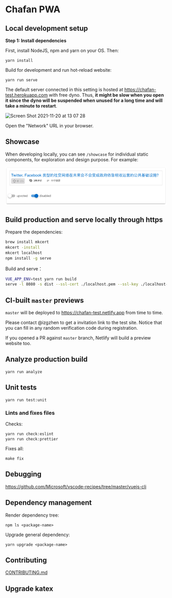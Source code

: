 # Chafan PWA

## Local development setup

**Step 1: Install dependencies**

First, install NodeJS, npm and yarn on your OS. Then:

```
yarn install
```

Build for development and run hot-reload website:

```
yarn run serve
```

The default server connected in this setting is hosted at https://chafan-test.herokuapp.com with free dyno.
Thus, **it might be slow when you open it since the dyno will be suspended when unused for a long time and will
take a minute to restart**.

![Screen Shot 2021-11-20 at 13 07 28](https://user-images.githubusercontent.com/7168454/142740916-c72bb60f-e1ce-4fe9-84d3-72cea9a1d7cf.png)

Open the "Network" URL in your browser.

## Showcase

When developing locally, you can see `/showcase` for individual static components, for exploration and design purpose. For example:

![](./example-showcase.png)

## Build production and serve locally through https

Prepare the dependencies:

```bash
brew install mkcert
mkcert -install
mkcert localhost
npm install -g serve
```

Build and serve：

```bash
VUE_APP_ENV=test yarn run build
serve -l 8080 -s dist --ssl-cert ./localhost.pem --ssl-key ./localhost-key.pem
```

## CI-built `master` previews

`master` will be deployed to https://chafan-test.netlify.app from time to time.

Please contact @izgzhen to get a invitation link to the test site. Notice that you can fill in any random verification code during registration.

If you opened a PR against `master` branch, Netlify will build a preview website too.

## Analyze production build

```
yarn run analyze
```

## Unit tests

```
yarn run test:unit
```

### Lints and fixes files

Checks:

```
yarn run check:eslint
yarn run check:prettier
```

Fixes all:

```
make fix
```

## Debugging

https://github.com/Microsoft/vscode-recipes/tree/master/vuejs-cli

## Dependency management

Render dependency tree:

```
npm ls <package-name>
```

Upgrade general dependency:

```
yarn upgrade <package-name>
```

## Contributing

[CONTRIBUTING.md](CONTRIBUTING.md)

## Upgrade katex
